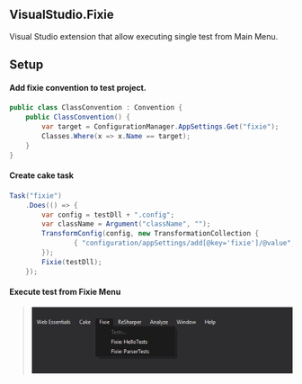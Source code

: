 ## VisualStudio.Fixie

Visual Studio extension that allow executing single test from Main Menu.

## Setup

#### Add fixie convention to test project.

```csharp
public class ClassConvention : Convention {
    public ClassConvention() {
        var target = ConfigurationManager.AppSettings.Get("fixie");
        Classes.Where(x => x.Name == target);
    }
}
```

#### Create cake task

```csharp
Task("fixie")
    .Does(() => {
        var config = testDll + ".config";
        var className = Argument("className", "");
        TransformConfig(config, new TransformationCollection {
                { "configuration/appSettings/add[@key='fixie']/@value", className }
        });
        Fixie(testDll);
    });
```

#### Execute test from Fixie Menu

> ![](VisualStudio.Fixie/Core/Resources/Screen.png)